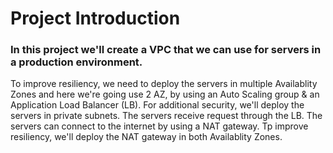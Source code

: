 <h1>Project Introduction</h1>
<h3>In this project we'll create a VPC that we can use for servers in a production environment.</h3>
<p>To improve resiliency, we need to deploy the servers in multiple Availablity Zones and here we're going use 2 AZ, by using an Auto Scaling group & an Application Load Balancer (LB).
For additional security, we'll deploy the servers in private subnets. The servers receive request through the LB. The servers can connect to the internet by using a NAT gateway. Tp improve resiliency, we'll deploy the NAT gateway in both Availablity Zones.</p>
